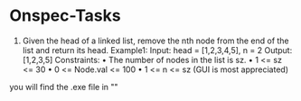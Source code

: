 # Onspec-Tasks
1) Given the head of a linked list, remove the nth node from the end of the list and return 
its head.
Example1:
Input: head = [1,2,3,4,5], n = 2
Output: [1,2,3,5]
Constraints:
• The number of nodes in the list is sz.
• 1 <= sz <= 30
• 0 <= Node.val <= 100
• 1 <= n <= sz
(GUI is most appreciated)

you will find the .exe file in ""
